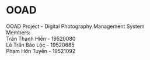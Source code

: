 # OOAD
OOAD Project - Digital Photography Management System\
Members:\
Trần Thanh Hiền - 19520080\
Lê Trần Bảo Lộc - 19520685\
Phạm Hớn Tuyền - 19521092

